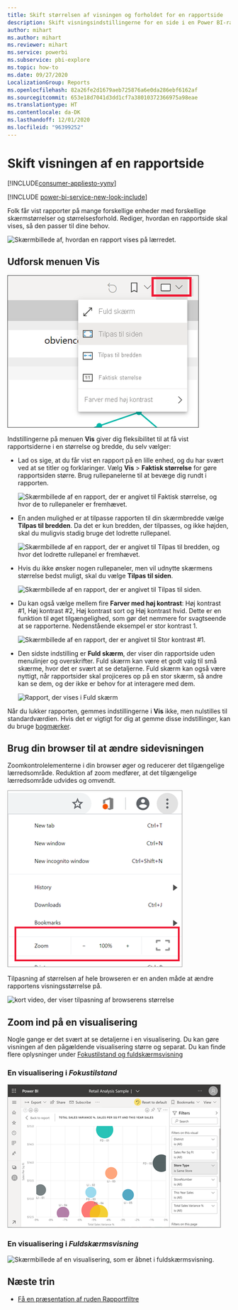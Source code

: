 ```yaml
---
title: Skift størrelsen af visningen og forholdet for en rapportside
description: Skift visningsindstillingerne for en side i en Power BI-rapport
author: mihart
ms.author: mihart
ms.reviewer: mihart
ms.service: powerbi
ms.subservice: pbi-explore
ms.topic: how-to
ms.date: 09/27/2020
LocalizationGroup: Reports
ms.openlocfilehash: 82a26fe2d1679aeb725876a6e0da286ebf6162af
ms.sourcegitcommit: 653e18d7041d3dd1cf7a38010372366975a98eae
ms.translationtype: HT
ms.contentlocale: da-DK
ms.lasthandoff: 12/01/2020
ms.locfileid: "96399252"
---
```

# <a name="change-the-display-of-a-report-page"></a>Skift visningen af en rapportside

[!INCLUDE[consumer-appliesto-yyny](../includes/consumer-appliesto-yyny.md)]

[!INCLUDE [power-bi-service-new-look-include](../includes/power-bi-service-new-look-include.md)]

Folk får vist rapporter på mange forskellige enheder med forskellige skærmstørrelser og størrelsesforhold. Rediger, hvordan en rapportside skal vises, så den passer til dine behov.

![Skærmbillede af, hvordan en rapport vises på lærredet.](media/end-user-report-view/power-bi-canvas.png)

## <a name="explore-the-view-menu"></a>Udforsk menuen Vis

![Skærmbillede af indstillingerne på rullelisten Vis.](media/end-user-report-view/power-bi-menu-view.png)


Indstillingerne på menuen **Vis** giver dig fleksibilitet til at få vist rapportsiderne i en størrelse og bredde, du selv vælger:

- Lad os sige, at du får vist en rapport på en lille enhed, og du har svært ved at se titler og forklaringer.  Vælg **Vis** > **Faktisk størrelse** for gøre rapportsiden større. Brug rullepanelerne til at bevæge dig rundt i rapporten.

    ![Skærmbillede af en rapport, der er angivet til Faktisk størrelse, og hvor de to rullepaneler er fremhævet.](media/end-user-report-view/power-bi-view-actual.png)

- En anden mulighed er at tilpasse rapporten til din skærmbredde vælge **Tilpas til bredden**. Da det er kun bredden, der tilpasses, og ikke højden, skal du muligvis stadig bruge det lodrette rullepanel.

  ![Skærmbillede af en rapport, der er angivet til Tilpas til bredden, og hvor det lodrette rullepanel er fremhævet.](media/end-user-report-view/power-bi-view-width.png)

- Hvis du ikke ønsker nogen rullepaneler, men vil udnytte skærmens størrelse bedst muligt, skal du vælge **Tilpas til siden**.

   ![Skærmbillede af en rapport, der er angivet til Tilpas til siden.](media/end-user-report-view/power-bi-view-fit.png)

- Du kan også vælge mellem fire **Farver med høj kontrast**: Høj kontrast #1, Høj kontrast #2, Høj kontrast sort og Høj kontrast hvid. Dette er en funktion til øget tilgængelighed, som gør det nemmere for svagtseende at se rapporterne. Nedenstående eksempel er stor kontrast 1. 

    ![Skærmbillede af en rapport, der er angivet til Stor kontrast #1.](media/end-user-report-view/power-bi-contrast1.png)

- Den sidste indstilling er **Fuld skærm**, der viser din rapportside uden menulinjer og overskrifter. Fuld skærm kan være et godt valg til små skærme, hvor det er svært at se detaljerne.  Fuld skærm kan også være nyttigt, når rapportsider skal projiceres op på en stor skærm, så andre kan se dem, og der ikke er behov for at interagere med dem.  

    ![Rapport, der vises i Fuld skærm](media/end-user-report-view/power-bi-full-screen.png)

Når du lukker rapporten, gemmes indstillingerne i **Vis** ikke, men nulstilles til standardværdien. Hvis det er vigtigt for dig at gemme disse indstillinger, kan du bruge [bogmærker](end-user-bookmarks.md).

## <a name="use-your-browser-to-change-page-display"></a>Brug din browser til at ændre sidevisningen

Zoomkontrolelementerne i din browser øger og reducerer det tilgængelige lærredsområde. Reduktion af zoom medfører, at det tilgængelige lærredsområde udvides og omvendt. 

![kort video, der viser browserens zoomkontrolelementer](media/end-user-report-view/power-bi-zoom.png)

Tilpasning af størrelsen af hele browseren er en anden måde at ændre rapportens visningsstørrelse på. 

![kort video, der viser tilpasning af browserens størrelse](media/end-user-report-view/power-bi-resize-browser.gif)

## <a name="zoom-in-on-a-visual"></a>Zoom ind på en visualisering
Nogle gange er det svært at se detaljerne i en visualisering. Du kan gøre visningen af den pågældende visualisering større og separat. Du kan finde flere oplysninger under [Fokustilstand og fuldskærmsvisning](end-user-focus.md)

### <a name="a-visual-in-focus-mode"></a>En visualisering i *Fokustilstand*

![Skærmbillede af en visualisering, som er åbnet i fokustilstand.](media/end-user-report-view/power-bi-focus.png)

### <a name="a-visual-in-full-screen-mode"></a>En visualisering i *Fuldskærmsvisning*
![Skærmbillede af en visualisering, som er åbnet i fuldskærmsvisning.](media/end-user-report-view/power-bi-full-screen.png)

## <a name="next-steps"></a>Næste trin

* [Få en præsentation af ruden Rapportfiltre](end-user-report-filter.md)